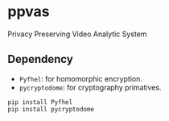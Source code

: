# ppvas
Privacy Preserving Video Analytic System


## Dependency

- `Pyfhel`: for homomorphic encryption.
- `pycryptodome`: for cryptography primatives.

```
pip install Pyfhel
pip install pycryptodome
```